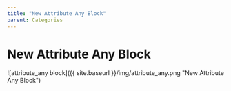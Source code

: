```yaml
---
title: "New Attribute Any Block"
parent: Categories
---
```

# New Attribute Any Block
![attribute_any block]({{ site.baseurl }}/img/attribute_any.png "New Attribute Any Block")